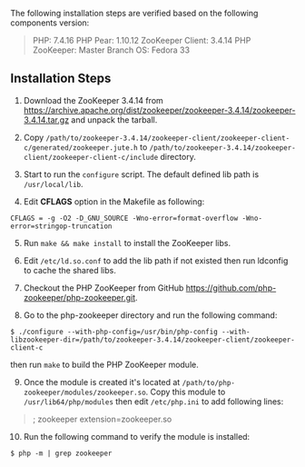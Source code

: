 The following installation steps are verified based on the following components version:

>PHP: 7.4.16
>PHP Pear: 1.10.12
>ZooKeeper Client: 3.4.14
>PHP ZooKeeper: Master Branch
>OS: Fedora 33

Installation Steps
---------------------

1. Download the ZooKeeper 3.4.14 from https://archive.apache.org/dist/zookeeper/zookeeper-3.4.14/zookeeper-3.4.14.tar.gz and unpack the tarball.

2. Copy `/path/to/zookeeper-3.4.14/zookeeper-client/zookeeper-client-c/generated/zookeeper.jute.h` to `/path/to/zookeeper-3.4.14/zookeeper-client/zookeeper-client-c/include` directory.

3. Start to run the `configure` script. The default defined lib path is `/usr/local/lib`.

4. Edit **CFLAGS** option in the Makefile as following:

`CFLAGS = -g -O2 -D_GNU_SOURCE -Wno-error=format-overflow -Wno-error=stringop-truncation`

5. Run `make && make install` to install the ZooKeeper libs.

6. Edit `/etc/ld.so.conf` to add the lib path if not existed then run ldconfig to cache the shared libs.

7. Checkout the PHP ZooKeeper from GitHub https://github.com/php-zookeeper/php-zookeeper.git.

8. Go to the php-zookeeper directory and run the following command:

`$ ./configure --with-php-config=/usr/bin/php-config --with-libzookeeper-dir=/path/to/zookeeper-3.4.14/zookeeper-client/zookeeper-client-c`

then run `make` to build the PHP ZooKeeper module.

9. Once the module is created it's located at `/path/to/php-zookeeper/modules/zookeeper.so`. Copy this module to `/usr/lib64/php/modules` then edit `/etc/php.ini` to add following lines:

>; zookeeper
>extension=zookeeper.so

10. Run the following command to verify the module is installed:

`$ php -m | grep zookeeper`
